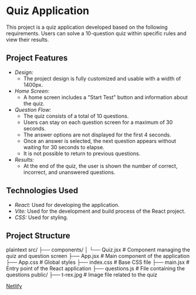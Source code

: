 # Quiz Application

This project is a quiz application developed based on the following requirements. Users can solve a 10-question quiz within specific rules and view their results.

## Project Features

- *Design:*
  - The project design is fully customized and usable with a width of 1400px.
- *Home Screen:*
  - A home screen includes a "Start Test" button and information about the quiz.
- *Question Flow:*
  - The quiz consists of a total of 10 questions.
  - Users can stay on each question screen for a maximum of 30 seconds.
  - The answer options are not displayed for the first 4 seconds.
  - Once an answer is selected, the next question appears without waiting for 30 seconds to elapse.
  - It is not possible to return to previous questions.
- *Results:*
  - At the end of the quiz, the user is shown the number of correct, incorrect, and unanswered questions.

## Technologies Used

- *React:* Used for developing the application.
- *Vite:* Used for the development and build process of the React project.
- *CSS:* Used for styling.

## Project Structure

plaintext
src/
├── components/
│   └── Quiz.jsx      # Component managing the quiz and question screen
├── App.jsx           # Main component of the application
├── App.css           # Global styles
├── index.css         # Base CSS file
├── main.jsx          # Entry point of the React application
├── questions.js      # File containing the questions
public/
├── t-rex.jpg         # Image file related to the quiz

[Netlify]([https://www.netlify.com/](https://67951b74b0b4ee836e0d8ad1--sunny-malasada-6c6dae.netlify.app/))
